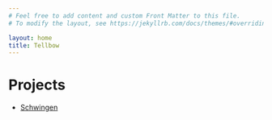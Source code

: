 ```yaml
---
# Feel free to add content and custom Front Matter to this file.
# To modify the layout, see https://jekyllrb.com/docs/themes/#overriding-theme-defaults

layout: home
title: Tellbow
---
```


# Projects

- [Schwingen](https://schwingen-production.up.railway.app/)

